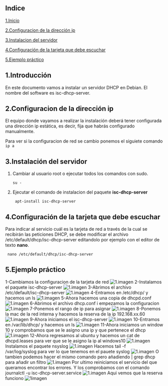 ## Indice
[1.Inicio](#Introduccion)

[2.Configuracion de la dirección ip](#2.Configuraciondeladirecciónip)

[3.Instalacion del servidor](#Instalaciondelservidor)
 
[4.Configuración de la tarjeta que debe escuchar](#Introduccion)

[5.Ejemplo práctico](#Ejemplopráctico)
## 1.Introducción
En este documento vamos a instalar un servidor DHCP en Debian. El nombre del software es isc-dhcp-server.
## 2.Configuracion de la dirección ip
El equipo donde vayamos a realizar la instalación deberá tener configurada una dirección ip estática, es decir, fija que habrás configurado manualmente.

Para ver si la configuracion de red se cambio ponemos el siguiete comando
`` ip a``
## 3.Instalación del servidor
1. Cambiar al usuario root o ejecutar todos los comandos con sudo.

    ``` su - ```

2. Ejecutar el comando de instalacion del paquete **isc-dhcp-server**

    ``` apt-install isc-dhcp-server```

## 4.Configuración de la tarjeta que debe escuchar
Para indicar al servicio cuál es la tarjeta de red a través de la cual se recibirán las peticiones DHCP, se debe modificar el archivo /etc/default/dhcp/isc-dhcp-server
editandolo por ejemplo con el editor de texto **nano**.

``` nano /etc/default/dhcp/isc-dhcp-server```
## 5.Ejemplo práctico 
1-Cambiamos la configuracion de la tarjeta de red
![1.imagen](img/1.PNG)
2-Instalamos el paquete isc-dhcp-server
![1.imagen](img/2.PNG)
3-Abrimos el archivo /etc/default/isc-dhcp-server
![1.imagen](img/3.PNG)
4-Entramos en /etc/dhcp/ y hacemos un ls
![1.imagen](img/4.PNG)
5-Ahora hacemos una copia de dhcpd.conf
![1.imagen](img/5.PNG)
6-Abrimos el archivo dhcp.conf i empezamos la configuracion
![1.imagen](img/6.PNG)
7-Ponemos el rango de ip para asignar
![1.imagen](img/7.PNG)
8-Ponemos la mac de la red interna y hacemos la reserva de la ip 192.168.xx.60
![1.imagen](img/Captura2.PNG)
9-Ahora iniciamos el isc-dhcp-server
![1.imagen](img/9.PNG)
10-Entramos en /var/lib/dhcp/ y hacemos un ls
![1.imagen](img/10.PNG)
11-Ahora iniciamos un window 10 y comprobamos que se le asigno una ip y que pertenece el dhcp
![1.imagen](img/11.PNG)
12-Ahora regresamos al ubuntu y hacemos un cat de dhcpd.leases para ver que se le asigno la ip al windows10
![1.imagen](img/12.PNG)
Instalamos el paquete nsyslog
![1.imagen](img/Captura.PNG)
Hacemos tail -f /var/log/syslog para ver lo que tenemos en el pauete syslog
![1.imagen](img/Captura1.PNG)
O tambien podemos hacer el mismo comando pero añadiendo | grep dhcp para añadir un filtro
![1.imagen](img/perro.PNG)
Por ultimo reiniciamos el servicio del que queramos encontrar los errores. Y los comprobamos con el comando journalctl -u isc-dhcp-server.service 
![1.imagen](img/hugo.PNG)
Aqui vemos que la reserva funciono
![1imagen](img/2captura.PNG)